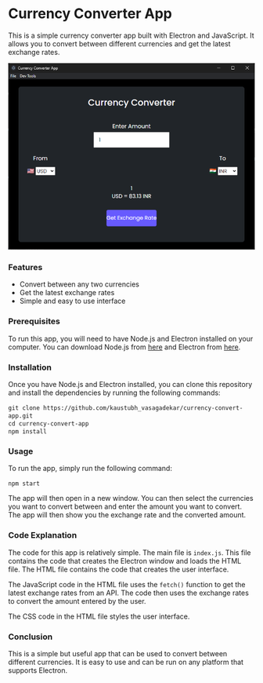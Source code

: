 # Currency Converter App

This is a simple currency converter app built with Electron and JavaScript. It allows you to convert between different currencies and get the latest exchange rates.

![Alt text](image.png)

### Features

* Convert between any two currencies
* Get the latest exchange rates
* Simple and easy to use interface

### Prerequisites

To run this app, you will need to have Node.js and Electron installed on your computer. You can download Node.js from [here](https://nodejs.org/en/) and Electron from [here](https://electronjs.org/).

### Installation

Once you have Node.js and Electron installed, you can clone this repository and install the dependencies by running the following commands:

```
git clone https://github.com/kaustubh_vasagadekar/currency-convert-app.git
cd currency-convert-app
npm install
```

### Usage

To run the app, simply run the following command:

```
npm start
```

The app will then open in a new window. You can then select the currencies you want to convert between and enter the amount you want to convert. The app will then show you the exchange rate and the converted amount.

### Code Explanation

The code for this app is relatively simple. The main file is `index.js`. This file contains the code that creates the Electron window and loads the HTML file. The HTML file contains the code that creates the user interface.

The JavaScript code in the HTML file uses the `fetch()` function to get the latest exchange rates from an API. The code then uses the exchange rates to convert the amount entered by the user.

The CSS code in the HTML file styles the user interface.

### Conclusion

This is a simple but useful app that can be used to convert between different currencies. It is easy to use and can be run on any platform that supports Electron.
```

